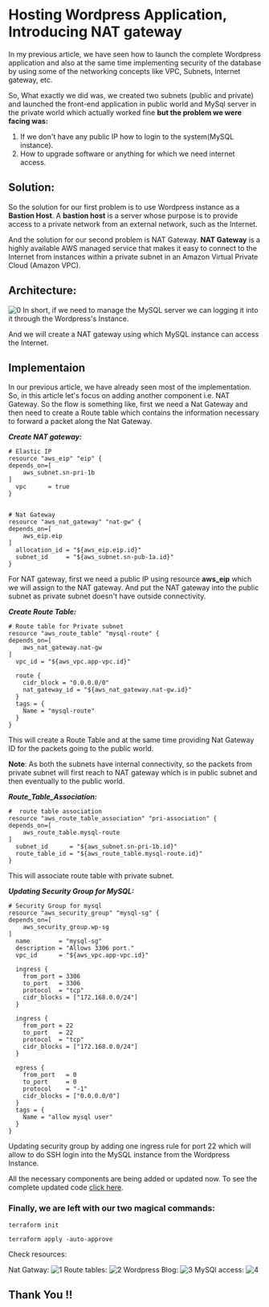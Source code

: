 # Hosting Wordpress Application, Introducing NAT gateway
In my previous article, we have seen how to launch the complete Wordpress application and also at the same time implementing security of the database by using some of the networking concepts like VPC, Subnets, Internet gateway, etc.

So, What exactly we did was, we created two subnets (public and private) and launched the front-end application in public world and MySql server in the private world which actually worked fine **but the problem we were facing was:**

1. If we don't have any public IP how to login to the system(MySQL instance).
2. How to upgrade software or anything for which we need internet access.
## Solution:
So the solution for our first problem is to use Wordpress instance as a **Bastion Host**. A **bastion host** is a server whose purpose is to provide access to a private network from an external network, such as the Internet.

And the solution for our second problem is NAT Gateway. **NAT Gateway** is a highly available AWS managed service that makes it easy to connect to the Internet from instances within a private subnet in an Amazon Virtual Private Cloud (Amazon VPC).

## Architecture:
![0](https://raw.githubusercontent.com/mohitagal98/hybrid-proj4/master/photos/vpc-ec2-diagram.png)
In short, if we need to manage the MySQL server we can logging it into it through the Wordpress's Instance.

And we will create a NAT gateway using which MySQL instance can access the Internet.
## Implementaion
In our previous article, we have already seen most of the implementation. So, in this article let's focus on adding another component i.e. NAT Gateway. So the flow is something like, first we need a Nat Gateway and then need to create a Route table which contains the information necessary to forward a packet along the Nat Gateway.

**_Create NAT gateway:_**
```
# Elastic IP
resource "aws_eip" "eip" {
depends_on=[
	aws_subnet.sn-pri-1b
]
  vpc      = true
}


# Nat Gateway
resource "aws_nat_gateway" "nat-gw" {
depends_on=[
	aws_eip.eip
]
  allocation_id = "${aws_eip.eip.id}"
  subnet_id     = "${aws_subnet.sn-pub-1a.id}"
}
```

For NAT gateway, first we need a public IP using resource **aws_eip** which we will assign to the NAT gateway. And put the NAT gateway into the public subnet as private subnet doesn't have outside connectivity.

**_Create Route Table:_**
```
# Route table for Private subnet
resource "aws_route_table" "mysql-route" {
depends_on=[
	aws_nat_gateway.nat-gw
]
  vpc_id = "${aws_vpc.app-vpc.id}"

  route {
    cidr_block = "0.0.0.0/0"
    nat_gateway_id = "${aws_nat_gateway.nat-gw.id}"
  }
  tags = {
    Name = "mysql-route"
  }
}
```
This will create a Route Table and at the same time providing Nat Gateway ID for the packets going to the public world. 

**Note**: As both the subnets have internal connectivity, so the packets from private subnet will first reach to NAT gateway which is in public subnet and then eventually to the public world.

**_Route_Table_Association:_**
```
#  route table association
resource "aws_route_table_association" "pri-association" {
depends_on=[
	aws_route_table.mysql-route
]
  subnet_id      = "${aws_subnet.sn-pri-1b.id}"
  route_table_id = "${aws_route_table.mysql-route.id}"
}
```

This will associate route table with private subnet.

**_Updating Security Group for MySQL:_**
```
# Security Group for mysql
resource "aws_security_group" "mysql-sg" {
depends_on=[
	aws_security_group.wp-sg
]
  name        = "mysql-sg"
  description = "Allows 3306 port."
  vpc_id      = "${aws_vpc.app-vpc.id}"

  ingress {
    from_port = 3306
    to_port   = 3306
    protocol  = "tcp"
    cidr_blocks = ["172.168.0.0/24"]
  }
  
  ingress {
    from_port = 22
    to_port   = 22
    protocol  = "tcp"
    cidr_blocks = ["172.168.0.0/24"]
  }

  egress {
    from_port   = 0
    to_port     = 0
    protocol    = "-1"
    cidr_blocks = ["0.0.0.0/0"]
  }
  tags = {
    Name = "allow mysql user"
  }
}
```

Updating security group by adding one ingress rule for port 22 which will allow to do SSH login into the MySQL instance from the Wordpress Instance.

All the necessary components are being added or updated now. To see the complete updated code [click here](https://github.com/mohitagal98/hybrid-proj4/blob/master/task4.tf).

### Finally, we are left with our two magical commands:
`terraform init`

`terraform apply -auto-approve`

Check resources:

Nat Gatway:
![1](https://raw.githubusercontent.com/mohitagal98/hybrid-proj4/master/photos/nat%20gateway.JPG)
Route tables:
![2](https://raw.githubusercontent.com/mohitagal98/hybrid-proj4/master/photos/route%20table.JPG)
Wordpress Blog:
![3](https://raw.githubusercontent.com/mohitagal98/hybrid-proj4/master/photos/blog.JPG)
MySQl access:
![4](https://raw.githubusercontent.com/mohitagal98/hybrid-proj4/master/photos/mysql%20login.JPG)
## Thank You !!
